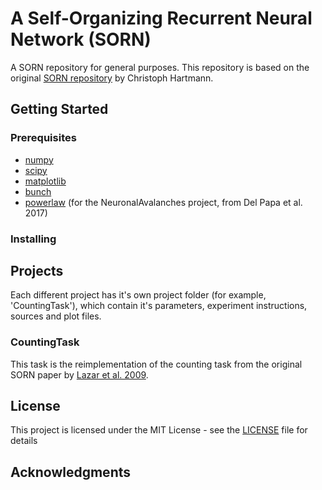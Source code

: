# A Self-Organizing Recurrent Neural Network (SORN)
A SORN repository for general purposes. This repository is based on the original [SORN repository](https://github.com/chrhartm/SORN) by Christoph Hartmann.  

## Getting Started

### Prerequisites

* [numpy](http://www.numpy.org/)
* [scipy](https://www.scipy.org/)
* [matplotlib](https://matplotlib.org/)
* [bunch](https://pypi.python.org/pypi/bunch)
* [powerlaw](https://pypi.python.org/pypi/powerlaw) (for the NeuronalAvalanches project, from Del Papa et al. 2017)

### Installing

## Projects

Each different project has it's own project folder (for example, 'CountingTask'), which contain it's parameters, experiment instructions, sources and plot files.

### CountingTask

This task is the reimplementation of the counting task from the original SORN paper by [Lazar et al. 2009](http://journal.frontiersin.org/article/10.3389/neuro.10.023.2009/full).

## License

This project is licensed under the MIT License - see the [LICENSE](LICENSE) file for details

## Acknowledgments

